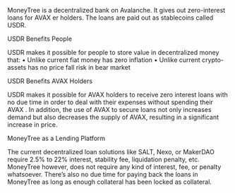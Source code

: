 MoneyTree is a decentralized bank on Avalanche. It gives out zero-interest loans for AVAX er holders. The loans are paid out as stablecoins called USDR.

USDR Benefits People

USDR makes it possible for people to store value in decentralized money that:
•	Unlike current fiat money has zero inflation
•	Unlike current crypto-assets has no price fall risk in bear market

USDR Benefits AVAX  Holders

USDR makes it possible for AVAX  holders to receive zero interest loans with no due time in order to deal with their expenses without spending their AVAX .
In addition, the use of AVAX to secure loans not only increases demand but also decreases the supply of AVAX, resulting in a significant increase in price.

MoneyTree as a Lending Platform

The current decentralized loan solutions like SALT, Nexo, or MakerDAO require 2.5% to 22% interest, stability fee, liquidation penalty, etc. MoneyTree however, does not require any kind of interest, fee, or penalty whatsoever. There’s also no due time for paying back the loans in MoneyTree as long as enough collateral has been locked as collateral.

